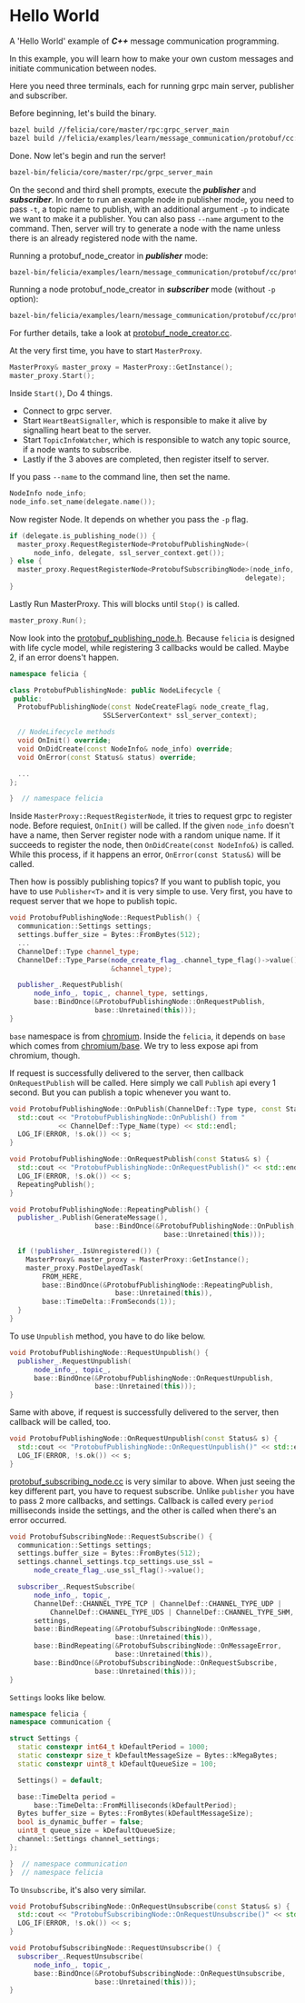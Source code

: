 # Hello World

A 'Hello World' example of ***C++*** message communication programming.

In this example, you will learn how to make your own custom messages and initiate communication between nodes.

Here you need three terminals, each for running grpc main server, publisher and subscriber.

Before beginning, let's build the binary.

```bash
bazel build //felicia/core/master/rpc:grpc_server_main
bazel build //felicia/examples/learn/message_communication/protobuf/cc:protobuf_node_creator
```

Done. Now let's begin and run the server!

```bash
bazel-bin/felicia/core/master/rpc/grpc_server_main
```

On the second and third shell prompts, execute the ***publisher*** and ***subscriber***. In order to run an example node in publisher mode, you need to pass `-t`, a topic name to publish, with an additional argument `-p` to indicate we want to make it a publisher. You can also pass `--name` argument to the command. Then, server will try to generate a node with the name unless there is an already registered node with the name.

Running a protobuf_node_creator in ***publisher*** mode:
```bash
bazel-bin/felicia/examples/learn/message_communication/protobuf/cc/protobuf_node_creator -p -t message
```

Running a node protobuf_node_creator in ***subscriber*** mode (without `-p` option):
```bash
bazel-bin/felicia/examples/learn/message_communication/protobuf/cc/protobuf_node_creator -t message
```

For further details, take a look at [protobuf_node_creator.cc](protobuf_node_creator.cc).

At the very first time, you have to start `MasterProxy`.

```c++
MasterProxy& master_proxy = MasterProxy::GetInstance();
master_proxy.Start();
```

Inside `Start()`, Do 4 things.
* Connect to grpc server.
* Start `HeartBeatSignaller`, which is responsible to make it alive by signalling heart beat to the server.
* Start `TopicInfoWatcher`, which is responsible to watch any topic source, if a node wants to subscribe.
* Lastly if the 3 aboves are completed, then register itself to server.

If you pass `--name` to the command line, then set the name.

```c++
NodeInfo node_info;
node_info.set_name(delegate.name());
```

Now register Node. It depends on whether you pass the `-p` flag.

```c++
if (delegate.is_publishing_node()) {
  master_proxy.RequestRegisterNode<ProtobufPublishingNode>(
      node_info, delegate, ssl_server_context.get());
} else {
  master_proxy.RequestRegisterNode<ProtobufSubscribingNode>(node_info,
                                                          delegate);
}
```

Lastly Run MasterProxy. This will blocks until `Stop()` is called.

```c++
master_proxy.Run();
```

Now look into the [protobuf_publishing_node.h](protobuf_publishing_node.h). Because `felicia` is designed with life cycle model, while registering 3 callbacks would be called. Maybe 2, if an error doens't happen.

```c++
namespace felicia {

class ProtobufPublishingNode: public NodeLifecycle {
 public:
  ProtobufPublishingNode(const NodeCreateFlag& node_create_flag,
                       SSLServerContext* ssl_server_context);

  // NodeLifecycle methods
  void OnInit() override;
  void OnDidCreate(const NodeInfo& node_info) override;
  void OnError(const Status& status) override;

  ...
};

}  // namespace felicia
```

Inside `MasterProxy::RequestRegisterNode`, it tries to request grpc to register node.
Before requiest, `OnInit()` will be called. If the given `node_info` doesn't have a name, then Server register node with a random unique name. If it succeeds to register the node, then `OnDidCreate(const NodeInfo&)` is called. While this process, if it happens an error, `OnError(const Status&)` will be called.


Then how is possibly publishing topics? If you want to publish topic, you have to use `Publisher<T>` and it is very simple to use. Very first, you have to request server that we hope to publish topic.

```c++
void ProtobufPublishingNode::RequestPublish() {
  communication::Settings settings;
  settings.buffer_size = Bytes::FromBytes(512);
  ...
  ChannelDef::Type channel_type;
  ChannelDef::Type_Parse(node_create_flag_.channel_type_flag()->value(),
                         &channel_type);

  publisher_.RequestPublish(
      node_info_, topic_, channel_type, settings,
      base::BindOnce(&ProtobufPublishingNode::OnRequestPublish,
                     base::Unretained(this)));
}
```

`base` namespace is from [chromium](/third_party/chromium). Inside the `felicia`, it depends on `base` which comes from [chromium/base](https://github.com/chromium/chromium/tree/master/base). We try to less expose api from chromium, though.

If request is successfully delivered to the server, then callback `OnRequestPublish` will be called. Here simply we call `Publish` api every 1 second. But you can publish a topic whenever you want to.

```c++
void ProtobufPublishingNode::OnPublish(ChannelDef::Type type, const Status& s) {
  std::cout << "ProtobufPublishingNode::OnPublish() from "
            << ChannelDef::Type_Name(type) << std::endl;
  LOG_IF(ERROR, !s.ok()) << s;
}

void ProtobufPublishingNode::OnRequestPublish(const Status& s) {
  std::cout << "ProtobufPublishingNode::OnRequestPublish()" << std::endl;
  LOG_IF(ERROR, !s.ok()) << s;
  RepeatingPublish();
}

void ProtobufPublishingNode::RepeatingPublish() {
  publisher_.Publish(GenerateMessage(),
                     base::BindOnce(&ProtobufPublishingNode::OnPublish,
                                      base::Unretained(this)));

  if (!publisher_.IsUnregistered()) {
    MasterProxy& master_proxy = MasterProxy::GetInstance();
    master_proxy.PostDelayedTask(
        FROM_HERE,
        base::BindOnce(&ProtobufPublishingNode::RepeatingPublish,
                          base::Unretained(this)),
        base::TimeDelta::FromSeconds(1));
  }
}
```

To use `Unpublish` method, you have to do like below.

```c++
void ProtobufPublishingNode::RequestUnpublish() {
  publisher_.RequestUnpublish(
      node_info_, topic_,
      base::BindOnce(&ProtobufPublishingNode::OnRequestUnpublish,
                     base::Unretained(this)));
}
```

Same with above, if request is successfully delivered to the server, then callback
will be called, too.

```c++
void ProtobufPublishingNode::OnRequestUnpublish(const Status& s) {
  std::cout << "ProtobufPublishingNode::OnRequestUnpublish()" << std::endl;
  LOG_IF(ERROR, !s.ok()) << s;
}
```

[protobuf_subscribing_node.cc](protobuf_subscribing_node.cc) is very similar to above. When just seeing the key different part, you have to request subscribe. Unlike `publisher` you have to pass 2 more callbacks, and settings. Callback is called every `period` milliseconds inside the settings, and the other is called when there's an error occurred.

```c++
void ProtobufSubscribingNode::RequestSubscribe() {
  communication::Settings settings;
  settings.buffer_size = Bytes::FromBytes(512);
  settings.channel_settings.tcp_settings.use_ssl =
      node_create_flag_.use_ssl_flag()->value();

  subscriber_.RequestSubscribe(
      node_info_, topic_,
      ChannelDef::CHANNEL_TYPE_TCP | ChannelDef::CHANNEL_TYPE_UDP |
          ChannelDef::CHANNEL_TYPE_UDS | ChannelDef::CHANNEL_TYPE_SHM,
      settings,
      base::BindRepeating(&ProtobufSubscribingNode::OnMessage,
                          base::Unretained(this)),
      base::BindRepeating(&ProtobufSubscribingNode::OnMessageError,
                          base::Unretained(this)),
      base::BindOnce(&ProtobufSubscribingNode::OnRequestSubscribe,
                     base::Unretained(this)));
}
```

`Settings` looks like below.

```c++
namespace felicia {
namespace communication {

struct Settings {
  static constexpr int64_t kDefaultPeriod = 1000;
  static constexpr size_t kDefaultMessageSize = Bytes::kMegaBytes;
  static constexpr uint8_t kDefaultQueueSize = 100;

  Settings() = default;

  base::TimeDelta period =
      base::TimeDelta::FromMilliseconds(kDefaultPeriod);
  Bytes buffer_size = Bytes::FromBytes(kDefaultMessageSize);
  bool is_dynamic_buffer = false;
  uint8_t queue_size = kDefaultQueueSize;
  channel::Settings channel_settings;
};

}  // namespace communication
}  // namespace felicia
```

To `Unsubscribe`, it's also very similar.

```c++
void ProtobufSubscribingNode::OnRequestUnsubscribe(const Status& s) {
  std::cout << "ProtobufSubscribingNode::OnRequestUnsubscribe()" << std::endl;
  LOG_IF(ERROR, !s.ok()) << s;
}

void ProtobufSubscribingNode::RequestUnsubscribe() {
  subscriber_.RequestUnsubscribe(
      node_info_, topic_,
      base::BindOnce(&ProtobufSubscribingNode::OnRequestUnsubscribe,
                     base::Unretained(this)));
}
```


